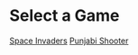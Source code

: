 <html lang="en">
<head>
    <meta charset="UTF-8">
    <meta name="viewport" content="width=device-width, initial-scale=1.0">
    <link rel="stylesheet" href="index.css">
    <title>Game Selection</title>
</head>
<body>
    <h1>Select a Game</h1>
    <div class="game-links">
        <a href="/games/spaceinvaders.html">Space Invaders</a>
        <a href="/games/punjabishooter.html">Punjabi Shooter</a>
    </div>
</body>
</html>